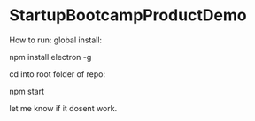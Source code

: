 # StartupBootcampProductDemo


How to run:
global install:

npm install electron -g

cd into root folder of repo:


npm start

let me know if it dosent work.
